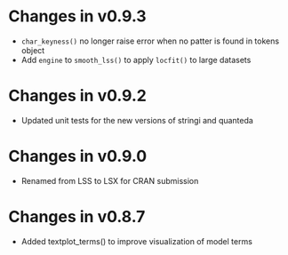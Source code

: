 # Changes in v0.9.3

* `char_keyness()` no longer raise error when no patter is found in tokens object
* Add `engine` to `smooth_lss()` to apply `locfit()` to large datasets

# Changes in v0.9.2

* Updated unit tests for the new versions of stringi and quanteda

# Changes in v0.9.0

* Renamed from LSS to LSX for CRAN submission

# Changes in v0.8.7

* Added textplot_terms() to improve visualization of model terms
